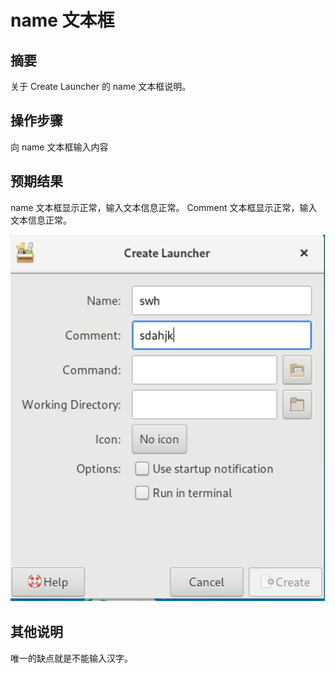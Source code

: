 # name 文本框

## 摘要

关于 Create Launcher 的 name 文本框说明。

## 操作步骤

向 name 文本框输入内容

## 预期结果

name 文本框显示正常，输入文本信息正常。 Comment 文本框显示正常，输入文本信息正常。

![name文本框-1](./img/name文本框-1.png)

## 其他说明

唯一的缺点就是不能输入汉字。
